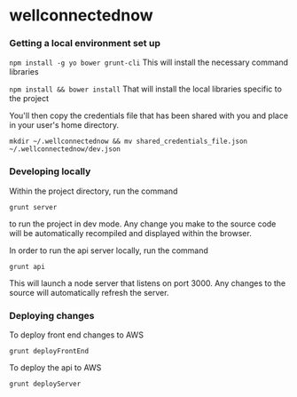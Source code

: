 # wellconnectednow

### Getting a local environment set up

`npm install -g yo bower grunt-cli`
This will install the necessary command libraries

`npm install && bower install`
That will install the local libraries specific to the project

You'll then copy the credentials file that has been shared with you and place in your user's home directory.

`mkdir ~/.wellconnectednow && mv shared_credentials_file.json ~/.wellconnectednow/dev.json`

### Developing locally

Within the project directory, run the command

`grunt server`

to run the project in dev mode. Any change you make to the source code will be automatically recompiled and displayed within the browser.

In order to run the api server locally, run the command

`grunt api`

This will launch a node server that listens on port 3000. Any changes to the source will automatically refresh the server.

### Deploying changes

To deploy front end changes to AWS

`grunt deployFrontEnd`

To deploy the api to AWS

`grunt deployServer`




